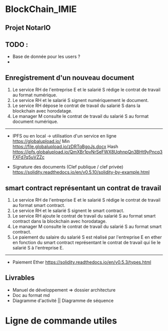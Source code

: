 # BlockChain_IMIE
## Projet NotarIO

## TODO :
- Base de donnée pour les users ?
-




## Enregistrement d'un nouveau document
1.	Le service RH de l'entreprise E et le salarié S rédige le contrat de travail au format numérique.
2.	Le service RH et le salarié S signent numériquement le document.
3.	Le service RH dépose le contrat de travail du salarié S dans la blockchain avec horodatage.
4.	Le manager M consulte le contrat de travail du salarié S au format document numérique.
_________
- IPFS ou en local
-> utilisation d'un service en ligne
  https://globalupload.io/
  Min
  https://file.globalupload.io/zDRTqBgoJs.docx
  Hash
  https://ipfs.globalupload.io/QmXBr1pvNrSeFWX8UqhnpQn3BHt9yPncq3FXFd7q5uVZZc


- Signature des documents (Clef publique / clef privée)
https://solidity.readthedocs.io/en/v0.5.10/solidity-by-example.html


## smart contract représentant un contrat de travail
1.	Le service RH de l'entreprise E et le salarié S rédige le contrat de travail au format smart contract.
2.	Le service RH et le salarié S signent le smart contract.
3.	Le service RH ajoute le contrat de travail du salarié S au format smart contract dans la blockchain avec horodatage.
4.	Le manager M consulte le contrat de travail du salarié S au format smart contract.
5.	Le paiement du salaire du salarié S est réalisé par l'entreprise E en ether en fonction du smart contract représentant le contrat de travail qui lie le salarié S à l'entreprise E.
_________
- Paiement Ether
https://solidity.readthedocs.io/en/v0.5.3/types.html


## Livrables
- Manuel de développement => dossier architecture
- Doc au format md
- Diagramme d'activité || Diagramme de séquence


# Ligne de commande utiles
